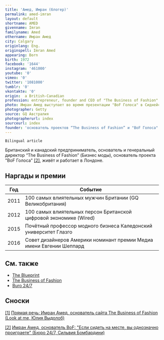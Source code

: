 ```yaml
---
title: 'Амед, Имран (блогер)'
permalink: amed-imran
layout: default
shortname: AMED
givenname: Imran
familyname: Amed
othername: Имран Амед
city: Calgary
originlang: Eng.
originspell: Imran Amed
appearing: Born
birth: 1972
facebook: '1644'
instagram: '461000'
youtube: '0'
vimeo: '0'
twitter: '1081000'
tumblr: '0'
vkontakte: '0'
origin:  a British-Canadian
profession: entrepreneur, founder and CEO of "The Business of Fashion"
photo: Имран Амед выступает во время презентации "BoF Голоса" в Сиднейском оперном театре
photographer: Getty
source: GQ Австралия
photographerurl: index
sourceurl: index
founder: 'основатель проектов “The Business of Fashion” и "BoF Голоса"'
---
```


`Bilingual article`

Британский и канадский предприниматель, основатель и генеральный директор “The Business of Fashion” (Бизнес моды), основатель проекта "BoF Голоса" <span id="a2">[\[2\]](#f2)</span>, живёт и работает в Лондоне.


## Наргады и премии

|Год|Событие|
|----|----|
|2011|100 самых влиятельных мужчин Британии (GQ Великобритания)|
|2012| 100 самых влиятельных персон Британской цифровой экономике (Wired)|
|2015|Почётный профессор модного бизнеса Каледонский университет Глазго|
|2016|Совет дизайнеров Америки номинант премии Медиа имени Евгении Шеппард|

## Cм. также

- [The Blueprint](blueprint-the)
- [The Business of Fashion](business-of-fashion-the)
- [Buro 24/7](buro-24-7)

## Сноски

[[1]](#a1) <span id="f1"></span> [Прямая речь: Имран Амед, основатель сайта The Business of Fashion (Look at me, Юлия Выдолоб)](http://www.lookatme.ru/mag/archive/industry-interview/118417-imran-amed)

[[2]](#a2) <span id="f2"></span> [Имран Амед, основатель BoF: "Если сидеть на месте, вы однозначно проиграете" (Бюро 24/7, Сильвия Бомбардини)](https://www.buro247.ru/fashion/interview/imran-amed.html)
